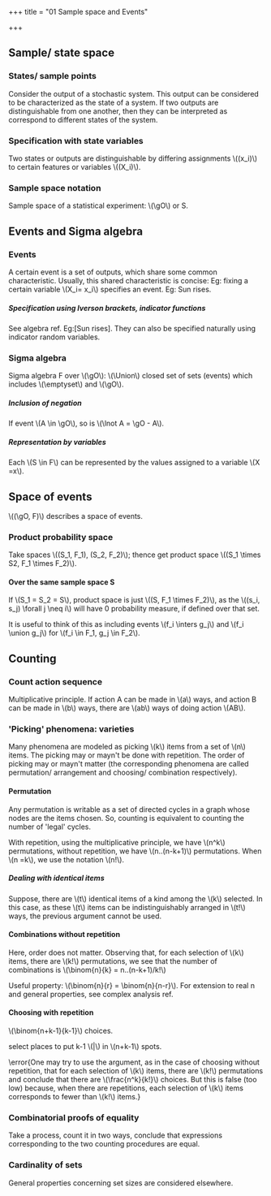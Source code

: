 +++
title = "01 Sample space and Events"

+++
## Sample/ state space
### States/ sample points
Consider the output of a stochastic system. This output can be considered to be characterized as the state of a system. If two outputs are distinguishable from one another, then they can be interpreted as correspond to different states of the system.

### Specification with state variables
Two states or outputs are distinguishable by differing assignments \\((x_i)\\) to certain features or variables \\((X_i)\\).

### Sample space notation
Sample space of a statistical experiment: \\(\gO\\) or S.

## Events and Sigma algebra
### Events
A certain event is a set of outputs, which share some common characteristic. Usually, this shared characteristic is concise: Eg: fixing a certain variable \\(X_i= x_i\\) specifies an event. Eg: Sun rises.

##### Specification using Iverson brackets, indicator functions
See algebra ref. Eg:[Sun rises]. They can also be specified naturally using indicator random variables.

### Sigma algebra
Sigma algebra F over \\(\gO\\): \\(\Union\\) closed set of sets (events) which includes \\(\emptyset\\) and \\(\gO\\).

##### Inclusion of negation
If event \\(A \in \gO\\), so is \\(\lnot A = \gO - A\\).

##### Representation by variables
Each \\(S \in F\\) can be represented by the values assigned to a variable \\(X =x\\).

## Space of events
\\((\gO, F)\\) describes a space of events.

### Product probability space
Take spaces \\((S_1, F_1), (S_2, F_2)\\); thence get product space \\((S_1 \times S2, F_1 \times F_2)\\).

#### Over the same sample space S
If \\(S_1 = S_2 = S\\), product space is just \\((S, F_1 \times F_2)\\), as the \\((s_i, s_j) \forall j \neq i\\) will have 0 probability measure, if defined over that set.

It is useful to think of this as including events \\(f_i \inters g_j\\) and \\(f_i \union g_j\\) for \\(f_i \in F_1, g_j \in F_2\\).

## Counting
### Count action sequence
Multiplicative principle. If action A can be made in \\(a\\) ways, and action B can be made in \\(b\\) ways, there are \\(ab\\) ways of doing action \\(AB\\).

### 'Picking' phenomena: varieties
Many phenomena are modeled as picking \\(k\\) items from a set of \\(n\\) items. The picking may or mayn't be done with repetition. The order of picking may or mayn't matter (the corresponding phenomena are called permutation/ arrangement and choosing/ combination respectively).

#### Permutation
Any permutation is writable as a set of directed cycles in a graph whose nodes are the items chosen. So, counting is equivalent to counting the number of 'legal' cycles.

With repetition, using the multiplicative principle, we have \\(n^k\\) permutations, without repetition, we have \\(n..(n-k+1)\\) permutations. When \\(n =k\\), we use the notation \\(n!\\).

##### Dealing with identical items
Suppose, there are \\(t\\) identical items of a kind among the \\(k\\) selected. In this case, as these \\(t\\) items can be indistinguishably arranged in \\(t!\\) ways, the previous argument cannot be used.

#### Combinations without repetition
Here, order does not matter. Observing that, for each selection of \\(k\\) items, there are \\(k!\\) permutations, we see that the number of combinations is \\(\binom{n}{k} = n..(n-k+1)/k!\\)

Useful property: \\(\binom{n}{r} = \binom{n}{n-r}\\). For extension to real n and general properties, see complex analysis ref.

#### Choosing with repetition
\\(\binom{n+k-1}{k-1}\\) choices. <div class="proof">select places to put k-1 \\(|\\) in \\(n+k-1\\) spots.</div>

\error{One may try to use the argument, as in the case of choosing without repetition, that for each selection of \\(k\\) items, there are \\(k!\\) permutations and conclude that there are \\(\frac{n^k}{k!}\\) choices. But this is false (too low) because, when there are repetitions, each selection of \\(k\\) items corresponds to fewer than \\(k!\\) items.}

### Combinatorial proofs of equality
Take a process, count it in two ways, conclude that expressions corresponding to the two counting procedures are equal.

### Cardinality of sets
General properties concerning set sizes are considered elsewhere.
